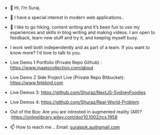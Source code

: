 - 👋 Hi, I’m Suraj.
- 👀 I have a special interest in modern web applications..

- 🌱 I like to go hiking, content writing and it’s been fun to use my experiences and skills in blog writing and making videos. I am open to feedback, learn new stuff and try it, and keeping myself busy.
-  I work well both independently and as part of a team. If you want to know more? I'd love to talk to you.
 
-  Live Demo 1  Portfolio (Private Repo Github) : https://www.maatocollection.com/about
-  Live Demo 2 Side Project Live (Private Repo Bitbucket): https://www.fetebird.com
-  Live Demos 3: https://github.com/Shuraz/NextJS-SydneyFoodies
-  Live Demos 4: https://github.com/Shuraz/Real-World-Problem

- Out of the Box: Are you are intrested in augmented reality (AR)? :https://onlinelibrary.wiley.com/doi/10.1002/rcs.1958


- 📫 How to reach me ..  Email: surajpok.au@gmail.com

<!---
Shuraz/Shuraz is a ✨ special ✨ repository because its `README.md` (this file) appears on your GitHub profile.
You can click the Preview link to take a look at your changes.
--->
